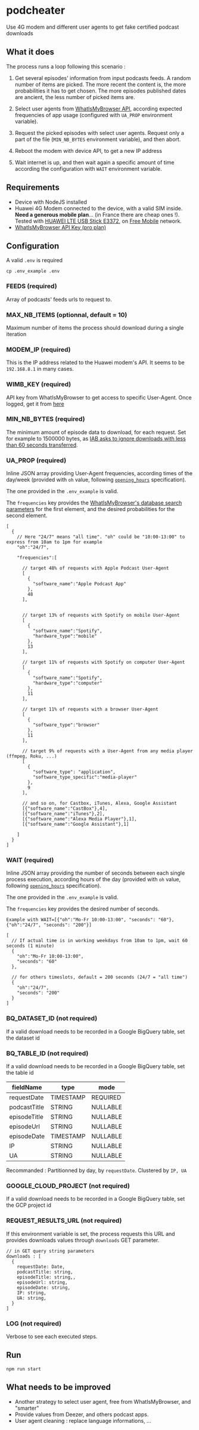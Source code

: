 # podcheater

Use 4G modem and different user agents to get fake certified podcast downloads

## What it does

The process runs a loop following this scenario :

1. Get several episodes' information from input podcasts feeds. A random number of items are picked. The more recent the content is, the more probabilities it has to get chosen. The more episodes published dates are ancient, the less number of picked items are.

2. Select user agents from [WhatIsMyBrowser API](https://developers.whatismybrowser.com/), according expected frequencies of app usage (configured with `UA_PROP` environment variable).

3. Request the picked episodes with select user agents. Request only a part of the file (`MIN_NB_BYTES` environment variable), and then abort.

4. Reboot the modem with device API, to get a new IP address

5. Wait internet is up, and then wait again a specific amount of time according the configuration with `WAIT` environment variable.

## Requirements

- Device with NodeJS installed
- Huawei 4G Modem connected to the device, with a valid SIM inside. **Need a generous mobile plan**... (in France there are cheap ones !). Tested with [HUAWEI LTE USB Stick E3372](https://www.amazon.fr/Huawei-E3372-Adaptateur-r%C3%A9seau-150MBps/dp/B0104LV06M), on [Free Mobile](http://mobile.free.fr/) network.
- [WhatIsMyBrowser API Key (pro plan)](https://developers.whatismybrowser.com/api/pricing/)

## Configuration

A valid `.env` is required

`cp .env_example .env`

### FEEDS (required)

Array of podcasts' feeds urls to request to.

### MAX_NB_ITEMS (optionnal, default = 10)

Maximum number of items the process should download during a single iteration

### MODEM_IP (required)

This is the IP address related to the Huawei modem's API. It seems to be `192.168.8.1` in many cases.

### WIMB_KEY (required)

API key from WhatIsMyBrowser to get access to specific User-Agent. Once logged, get it from [here](https://accounts.whatismybrowser.com/admin/applications/)

### MIN_NB_BYTES (required)

The minimum amount of episode data to download, for each request. Set for example to 1500000 bytes, as [IAB asks to ignore downloads with less than 60 seconds transferred](https://iabtechlab.com/wp-content/uploads/2017/12/Podcast_Measurement_v2-Dec-20-2017.pdf).

### UA_PROP (required)

Inline JSON array providing User-Agent frequencies, according times of the day/week (provided with `oh` value, following [`opening_hours`](https://wiki.openstreetmap.org/wiki/Key:opening_hours) specification).

The one provided in the `.env_example` is valid.

The `frequencies` key provides the [WhatIsMyBrowser's database search parameters](https://developers.whatismybrowser.com/api/docs/v2/integration-guide/#user-agent-database-search) for the first element, and the desired probabilities for the second element.

```
[
  {
    // Here "24/7" means "all time". "oh" could be "10:00-13:00" to express from 10am to 1pm for example
    "oh":"24/7",

    "frequencies":[

      // target 48% of requests with Apple Podcast User-Agent
      [
        {
          "software_name":"Apple Podcast App"
        },
        48
      ],


      // target 13% of requests with Spotify on mobile User-Agent
      [
        {
          "software_name":"Spotify",
          "hardware_type":"mobile"
        },
        13
      ],

      // target 11% of requests with Spotify on computer User-Agent
      [
        {
          "software_name":"Spotify",
          "hardware_type":"computer"
        },
        11
      ],

      // target 11% of requests with a browser User-Agent
      [
        {
          "software_type":"browser"
        },
        11
      ],

      // target 9% of requests with a User-Agent from any media player (ffmpeg, Roku, ...)
      [
        {
          "software_type": "application",
          "software_type_specific":"media-player"
        },
        9
      ],

      // and so on, for Castbox, iTunes, Alexa, Google Assistant
      [{"software_name":"CastBox"},4],
      [{"software_name":"iTunes"},2],
      [{"software_name":"Alexa Media Player"},1],
      [{"software_name":"Google Assistant"},1]

    ]
  }
]
```

### WAIT (required)

Inline JSON array providing the number of seconds between each single process execution, according hours of the day (provided with `oh` value, following [`opening_hours`](https://wiki.openstreetmap.org/wiki/Key:opening_hours) specification).

The one provided in the `.env_example` is valid.

The `frequencies` key provides the desired number of seconds.

`Example with WAIT=[{"oh":"Mo-Fr 10:00-13:00", "seconds": "60"}, {"oh":"24/7", "seconds": "200"}]`

```
[
  // If actual time is in working weekdays from 10am to 1pm, wait 60 seconds (1 minute)
  {
    "oh":"Mo-Fr 10:00-13:00",
    "seconds": "60"
  },

  // for others timeslots, default = 200 seconds (24/7 = "all time")
  {
    "oh":"24/7",
    "seconds": "200"
  }
]
```

### BQ_DATASET_ID (not required)

If a valid download needs to be recorded in a Google BigQuery table, set the dataset id

### BQ_TABLE_ID (not required)

If a valid download needs to be recorded in a Google BigQuery table, set the table id

| fieldName    | type      | mode     |
| ------------ | --------- | -------- |
| requestDate  | TIMESTAMP | REQUIRED |
| podcastTitle | STRING    | NULLABLE |
| episodeTitle | STRING    | NULLABLE |
| episodeUrl   | STRING    | NULLABLE |
| episodeDate  | TIMESTAMP | NULLABLE |
| IP           | STRING    | NULLABLE |
| UA           | STRING    | NULLABLE |

Recommanded : Partitionned by day, by `requestDate`. Clustered by `IP, UA`

### GOOGLE_CLOUD_PROJECT (not required)

If a valid download needs to be recorded in a Google BigQuery table, set the GCP project id

### REQUEST_RESULTS_URL (not required)

If this environment variable is set, the process requests this URL and provides downloads values through `downloads` GET parameter.

```
// in GET query string parameters
downloads : [
  {
    requestDate: Date,
    podcastTitle: string,
    episodeTitle: string,,
    episodeUrl: string,
    episodeDate: string,
    IP: string,
    UA: string,
  }
]
```

### LOG (not required)

Verbose to see each executed steps.

## Run

`npm run start`

## What needs to be improved

- Another strategy to select user agent, free from WhatIsMyBrowser, and "smarter"
- Provide values from Deezer, and others podcast apps.
- User agent cleaning : replace language informations, ...

